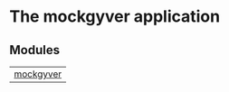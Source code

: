 

# The mockgyver application #


## Modules ##


<table width="100%" border="0" summary="list of modules">
<tr><td><a href="mockgyver.md" class="module">mockgyver</a></td></tr></table>

